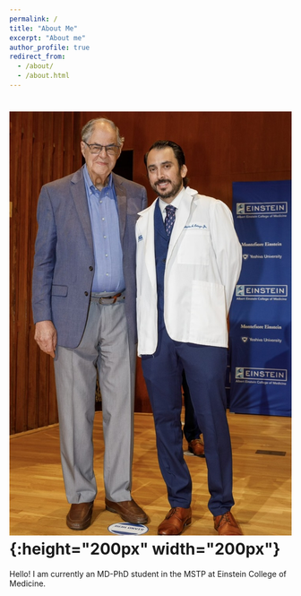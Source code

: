 ```yaml
---
permalink: /
title: "About Me"
excerpt: "About me"
author_profile: true
redirect_from: 
  - /about/
  - /about.html
---
```

![Me](images/5E56ED9E-2616-4950-9A30-C7FF45DA4356_1_105_c.jpeg){:height="200px" width="200px"}
=======
Hello! I am currently an MD-PhD student in the MSTP at Einstein College of Medicine. 
